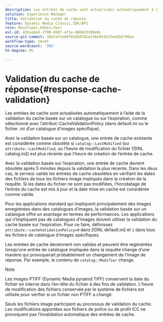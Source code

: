 ```yaml
---
description: Les entrées de cache sont actualisées automatiquement à l’aide de la validation du cache basée sur un catalogue ou sur l’expiration, comme sélectionné avec l’attribut CacheValidationPolicy (dans default.ini ou le fichier .ini d’un catalogue d’images spécifique).
solution: Experience Manager
title: Validation du cache de réponse
feature: Dynamic Media Classic,SDK/API
role: Developer,Admin,User
exl-id: d2baa6e6-2700-450f-af1e-88b6d33d0e0c
source-git-commit: 38afaf2ed0f01868f02e236e941b23eed5b790aa
workflow-type: tm+mt
source-wordcount: '301'
ht-degree: 0%

---
```


# Validation du cache de réponse{#response-cache-validation}

Les entrées de cache sont actualisées automatiquement à l’aide de la validation du cache basée sur un catalogue ou sur l’expiration, comme sélectionné avec l’attribut::CacheValidationPolicy (dans default.ini ou le fichier .ini d’un catalogue d’images spécifique).

Avec la validation basée sur un catalogue, une entrée de cache existante est considérée comme obsolète si `catalog::LastModified` (ou `attribute::LastModified`, ou l’heure de modification du fichier [!DNL catalog.ini]) est plus récente que l’heure de création de l’entrée de cache.

Avec la validation basée sur l’expiration, une entrée de cache devient obsolète après 5 minutes depuis la validation la plus récente. Dans les deux cas, le serveur valide les entrées de cache obsolètes en vérifiant les dates des fichiers de tous les fichiers image impliqués dans la création de la requête. Si les dates du fichier ne sont pas modifiées, l’horodatage de l’entrée du cache est mis à jour et la date mise en cache est considérée comme valide.

Pour les applications standard qui impliquent principalement des images enregistrées dans des catalogues d’images, la validation basée sur un catalogue offre un avantage en termes de performances. Les applications qui n’impliquent pas de catalogues d’images doivent utiliser la validation du cache basée sur l’expiration. Pour ce faire, définissez `attribute::cacheValidationPolicy=0` dans [!DNL default.ini] et `1` dans tous les fichiers de catalogue d’images spécifiques.

Les entrées de cache deviennent non valides et peuvent être regénérées lorsqu’une entrée de catalogue impliquée dans la requête change d’une manière qui provoquerait probablement un changement de l’image de réponse. Par exemple, le contenu de `catalog::Modifier` change.

>[!NOTE]
>
>Les images PTIFF (Dynamic Media pyramid TIFF) conservent la date du fichier en interne dans l’en-tête du fichier à des fins de validation. L’heure de modification des fichiers conservée par le système de fichiers est utilisée pour vérifier si un fichier non PTIFF a changé.

Seuls les fichiers image participent au processus de validation du cache. Les modifications apportées aux fichiers de police ou de profil ICC ne provoquent pas l’invalidation automatique des entrées de cache.
